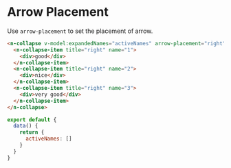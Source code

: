 # Arrow Placement

Use `arrow-placement` to set the placement of arrow.

```html
<n-collapse v-model:expandedNames="activeNames" arrow-placement="right">
  <n-collapse-item title="right" name="1">
    <div>good</div>
  </n-collapse-item>
  <n-collapse-item title="right" name="2">
    <div>nice</div>
  </n-collapse-item>
  <n-collapse-item title="right" name="3">
    <div>very good</div>
  </n-collapse-item>
</n-collapse>
```

```js
export default {
  data() {
    return {
      activeNames: []
    }
  }
}
```
